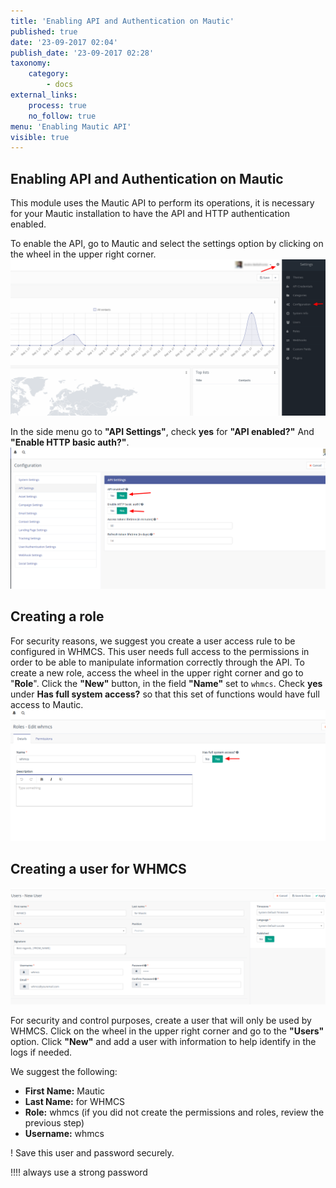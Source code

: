 ```yaml
---
title: 'Enabling API and Authentication on Mautic'
published: true
date: '23-09-2017 02:04'
publish_date: '23-09-2017 02:28'
taxonomy:
    category:
        - docs
external_links:
    process: true
    no_follow: true
menu: 'Enabling Mautic API'
visible: true
---
```


## Enabling API and Authentication on Mautic

This module uses the Mautic API to perform its operations, it is necessary for your Mautic installation to have the API and HTTP authentication enabled.

To enable the API, go to Mautic and select the settings option by clicking on the wheel in the upper right corner.
![Mautic Dashboard](Dashboard%20%20%20Mautic.png)

In the side menu go to **"API Settings"**, check **yes** for **"API enabled?"** And **"Enable HTTP basic auth?"**.
![](Configuration%20%20%20Mautic.png)

## Creating a role

For security reasons, we suggest you create a user access rule to be configured in WHMCS. This user needs full access to the permissions in order to be able to manipulate information correctly through the API. To create a new role, access the wheel in the upper right corner and go to "**Role**". Click the **"New"** button, in the field **"Name"** set to `whmcs`. Check **yes** under **Has full system access?** so that this set of functions would have full access to Mautic.
![](Roles%20%20%20Edit%20whmcs%20%20%20Mautic%20%281%29.png)

## Creating a user for WHMCS

![](Users%20%20%20New%20User%20%20%20Mautic.png)

For security and control purposes, create a user that will only be used by WHMCS. Click on the wheel in the upper right corner and go to the **"Users"** option. Click **"New"** and add a user with information to help identify in the logs if needed.

We suggest the following:
* **First Name:** Mautic
* **Last Name:** for WHMCS
* **Role:** whmcs (if you did not create the permissions and roles, review the previous step)
* **Username:** whmcs

! Save this user and password securely.

!!!! always use a strong password